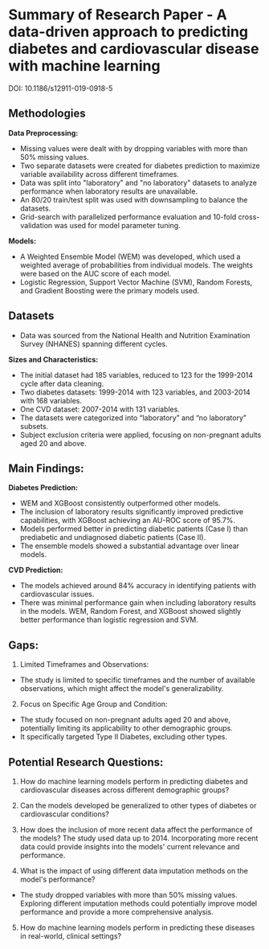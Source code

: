 # Summary of Research Paper - A data-driven approach to predicting diabetes and cardiovascular disease with machine learning
DOI: 10.1186/s12911-019-0918-5

## Methodologies
**Data Preprocessing:**
- Missing values were dealt with by dropping variables with more than 50% missing values.
- Two separate datasets were created for diabetes prediction to maximize variable availability across different timeframes.
- Data was split into "laboratory" and "no laboratory" datasets to analyze performance when laboratory results are unavailable.
- An 80/20 train/test split was used with downsampling to balance the datasets.
- Grid-search with parallelized performance evaluation and 10-fold cross-validation was used for model parameter tuning.

**Models:**
- A Weighted Ensemble Model (WEM) was developed, which used a weighted average of probabilities from individual models. The weights were based on the AUC score of each model.
- Logistic Regression, Support Vector Machine (SVM), Random Forests, and Gradient Boosting were the primary models used.

## Datasets
- Data was sourced from the National Health and Nutrition Examination Survey (NHANES) spanning different cycles.

**Sizes and Characteristics:**
- The initial dataset had 185 variables, reduced to 123 for the 1999-2014 cycle after data cleaning.
- Two diabetes datasets: 1999-2014 with 123 variables, and 2003-2014 with 168 variables.
- One CVD dataset: 2007-2014 with 131 variables.
- The datasets were categorized into “laboratory” and “no laboratory” subsets.
- Subject exclusion criteria were applied, focusing on non-pregnant adults aged 20 and above.

## Main Findings:

**Diabetes Prediction:**
- WEM and XGBoost consistently outperformed other models.
- The inclusion of laboratory results significantly improved predictive capabilities, with XGBoost achieving an AU-ROC score of 95.7%.
- Models performed better in predicting diabetic patients (Case I) than prediabetic and undiagnosed diabetic patients (Case II).
- The ensemble models showed a substantial advantage over linear models.

**CVD Prediction:**
- The models achieved around 84% accuracy in identifying patients with cardiovascular issues.
- There was minimal performance gain when including laboratory results in the models.
WEM, Random Forest, and XGBoost showed slightly better performance than logistic regression and SVM.

## Gaps: 
1. Limited Timeframes and Observations:
- The study is limited to specific timeframes and the number of available observations, which might affect the model's generalizability.

2. Focus on Specific Age Group and Condition:
- The study focused on non-pregnant adults aged 20 and above, potentially limiting its applicability to other demographic groups.
- It specifically targeted Type II Diabetes, excluding other types.

## Potential Research Questions:
1. How do machine learning models perform in predicting diabetes and cardiovascular diseases across different demographic groups?

2. Can the models developed be generalized to other types of diabetes or cardiovascular conditions?

3. How does the inclusion of more recent data affect the performance of the models?
The study used data up to 2014. Incorporating more recent data could provide insights into the models' current relevance and performance.

4. What is the impact of using different data imputation methods on the model's performance?
- The study dropped variables with more than 50% missing values. Exploring different imputation methods could potentially improve model performance and provide a more comprehensive analysis.

5. How do machine learning models perform in predicting these diseases in real-world, clinical settings?